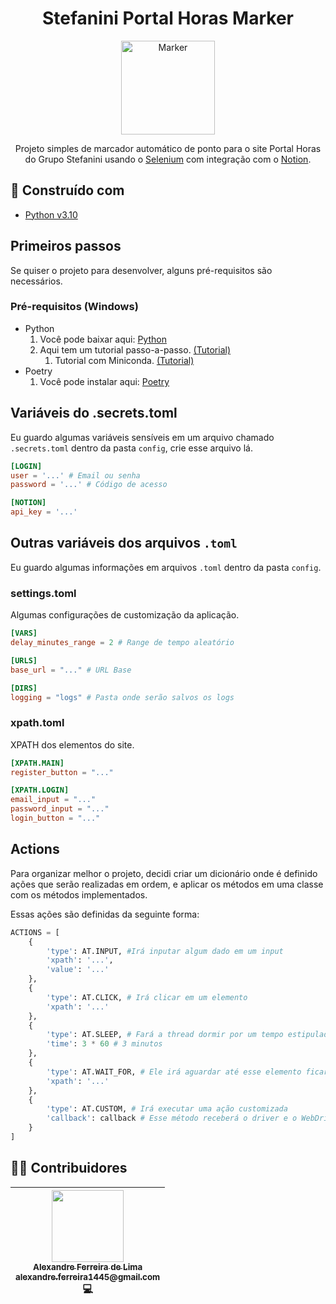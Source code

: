 <h1 align="center">
    Stefanini Portal Horas Marker
</h1>

<p align="center">
    <a href="#" target="blank">
        <img
            src="https://upload.wikimedia.org/wikipedia/commons/thumb/8/8b/Eo_circle_green_white_checkmark.svg/2048px-Eo_circle_green_white_checkmark.svg.png"
            width="150"
            title="Marker"
            alt="Marker"
        />
    </a>
</p>

<p align="center">
    Projeto simples de marcador automático de ponto para o site Portal Horas do Grupo Stefanini usando o <a href="https://selenium-python.readthedocs.io/">Selenium</a> com integração com o <a href="https://notion.so">Notion</a>.
</p>

## 🔨 Construído com
- [Python v3.10][python]

## Primeiros passos
Se quiser o projeto para desenvolver, alguns pré-requisitos são necessários.

### Pré-requisitos (Windows)
* Python
  1. Você pode baixar aqui: [Python][python_url]
  2. Aqui tem um tutorial passo-a-passo. [(Tutorial)][python_tutorial_url]
     1. Tutorial com Miniconda. [(Tutorial)][miniconda_tutorial]
* Poetry
  1. Você pode instalar aqui: [Poetry][poetry_url]

## Variáveis do .secrets.toml
Eu guardo algumas variáveis sensíveis em um arquivo chamado `.secrets.toml` dentro da pasta `config`, crie esse arquivo lá.
```toml
[LOGIN]
user = '...' # Email ou senha
password = '...' # Código de acesso

[NOTION]
api_key = '...'
```

## Outras variáveis dos arquivos `.toml`
Eu guardo algumas informações em arquivos `.toml` dentro da pasta `config`.

### settings.toml
Algumas configurações de customização da aplicação.
```toml
[VARS]
delay_minutes_range = 2 # Range de tempo aleatório

[URLS]
base_url = "..." # URL Base

[DIRS]
logging = "logs" # Pasta onde serão salvos os logs
```

### xpath.toml
XPATH dos elementos do site.
```toml
[XPATH.MAIN]
register_button = "..."

[XPATH.LOGIN]
email_input = "..."
password_input = "..."
login_button = "..."
```

## Actions
Para organizar melhor o projeto, decidi criar um dicionário onde é definido ações que serão realizadas em ordem, e aplicar os métodos em uma classe com os métodos implementados.

Essas ações são definidas da seguinte forma:
```python
ACTIONS = [
    {
        'type': AT.INPUT, #Irá inputar algum dado em um input
        'xpath': '...',
        'value': '...'
    },
    {
        'type': AT.CLICK, # Irá clicar em um elemento
        'xpath': '...'
    },
    {
        'type': AT.SLEEP, # Fará a thread dormir por um tempo estipulado
        'time': 3 * 60 # 3 minutos
    },
    {
        'type': AT.WAIT_FOR, # Ele irá aguardar até esse elemento ficar visível
        'xpath': '...'
    },
    {
        'type': AT.CUSTOM, # Irá executar uma ação customizada
        'callback': callback # Esse método receberá o driver e o WebDriverWait
    }
]
```

## 👨‍💻 Contribuidores
| [<div><img width=115 src="https://avatars.githubusercontent.com/u/54884313?v=4"><br><sub>Alexandre Ferreira de Lima</sub><br><sub>alexandre.ferreira1445@gmail.com</sub></div>][arekushi] <div title="Code">💻</div> |
| :---: |

<!-- [Build With] -->
[python]: https://www.python.org/downloads/release/python-3100/

<!-- [Some links] -->
[selenium]: https://selenium-python.readthedocs.io/
[python_url]: https://www.python.org/downloads/
[python_tutorial_url]: https://www.digitalocean.com/community/tutorials/install-python-windows-10
[miniconda_tutorial]: https://katiekodes.com/setup-python-windows-miniconda/
[poetry_url]: https://python-poetry.org/docs/#installation

<!-- [Constributors] -->
[arekushi]: https://github.com/Arekushi
